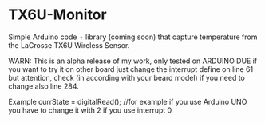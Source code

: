 TX6U-Monitor
============

Simple Arduino code + library (coming soon) that capture temperature from the LaCrosse TX6U Wireless Sensor.

WARN: This is an alpha release of my work, only tested on ARDUINO DUE if you want to try it on other board just change the interrupt define on line 61 but attention, check (in according with your beard model) if you need to change also line 284. 

Example
currState = digitalRead(<pin number>); //for example if you use Arduino UNO you have to change it with 2 if you use interrupt 0
